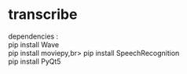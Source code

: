 # transcribe

dependencies :<br>
  pip install Wave<br>
  pip install moviepy,br>
  pip install SpeechRecognition<br>
  pip install PyQt5
